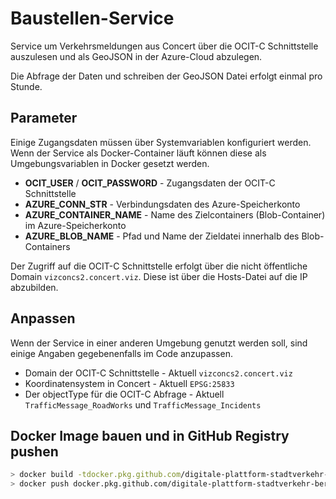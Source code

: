 # Baustellen-Service

Service um Verkehrsmeldungen aus Concert über die OCIT-C Schnittstelle auszulesen und als GeoJSON in der Azure-Cloud abzulegen.

Die Abfrage der Daten und schreiben der GeoJSON Datei erfolgt einmal pro Stunde. 

## Parameter

Einige Zugangsdaten müssen über Systemvariablen konfiguriert werden.
Wenn der Service als Docker-Container läuft können diese als Umgebungsvariablen in Docker gesetzt werden. 

* **OCIT_USER** / **OCIT_PASSWORD** - Zugangsdaten der OCIT-C Schnittstelle
* **AZURE_CONN_STR** - Verbindungsdaten des Azure-Speicherkonto
* **AZURE_CONTAINER_NAME** - Name des Zielcontainers (Blob-Container) im Azure-Speicherkonto
* **AZURE_BLOB_NAME** - Pfad und Name der Zieldatei innerhalb des Blob-Containers

Der Zugriff auf die OCIT-C Schnittstelle erfolgt über die nicht öffentliche Domain `vizconcs2.concert.viz`. 
Diese ist über die Hosts-Datei auf die IP abzubilden. 

## Anpassen

Wenn der Service in einer anderen Umgebung genutzt werden soll, sind einige Angaben gegebenenfalls im Code anzupassen.

* Domain der OCIT-C Schnittstelle - Aktuell `vizconcs2.concert.viz`
* Koordinatensystem in Concert - Aktuell `EPSG:25833`
* Der objectType für die OCIT-C Abfrage - Aktuell `TrafficMessage_RoadWorks` und `TrafficMessage_Incidents`

## Docker Image bauen und in GitHub Registry pushen

```bash
> docker build -tdocker.pkg.github.com/digitale-plattform-stadtverkehr-berlin/service-baustellen/service-baustellen:<TAG> .
> docker push docker.pkg.github.com/digitale-plattform-stadtverkehr-berlin/service-baustellen/service-baustellen:<TAG>
```
